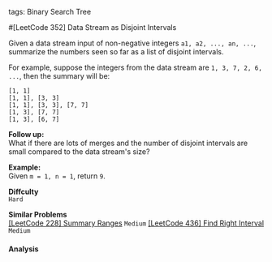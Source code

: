tags: Binary Search Tree

#[LeetCode 352] Data Stream as Disjoint Intervals

Given a data stream input of non-negative integers `a1, a2, ..., an, ...`, summarize the numbers seen so far as a list of disjoint intervals.

For example, suppose the integers from the data stream are `1, 3, 7, 2, 6, ...`, then the summary will be:

    [1, 1]
    [1, 1], [3, 3]
    [1, 1], [3, 3], [7, 7]
    [1, 3], [7, 7]
    [1, 3], [6, 7]

**Follow up:**  
What if there are lots of merges and the number of disjoint intervals are small compared to the data stream's size?


**Example:**  
Given `m = 1, n = 1`, return `9`.


**Diffculty**  
`Hard`

**Similar Problems**  
[[LeetCode 228] Summary Ranges]() `Medium`
[[LeetCode 436] Find Right Interval]() `Medium`

#### Analysis





